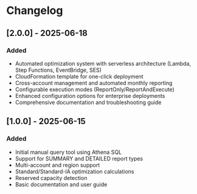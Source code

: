 # Changelog

## [2.0.0] - 2025-06-18
### Added
- Automated optimization system with serverless architecture (Lambda, Step Functions, EventBridge, SES)
- CloudFormation template for one-click deployment
- Cross-account management and automated monthly reporting
- Configurable execution modes (ReportOnly/ReportAndExecute)
- Enhanced configuration options for enterprise deployments
- Comprehensive documentation and troubleshooting guide

## [1.0.0] - 2025-06-15
### Added
- Initial manual query tool using Athena SQL
- Support for SUMMARY and DETAILED report types
- Multi-account and region support
- Standard/Standard-IA optimization calculations
- Reserved capacity detection
- Basic documentation and user guide
